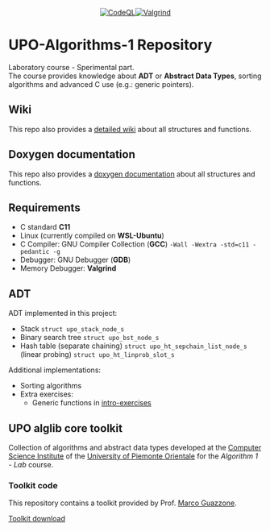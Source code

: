 <div align="center">

[![CodeQL](https://github.com/Ziocash/UPO-Algorithms-1/actions/workflows/codeql.yml/badge.svg)](https://github.com/Ziocash/UPO-Algorithms-1/actions/workflows/codeql.yml)[![Valgrind](https://github.com/Ziocash/UPO-Algorithms-1/actions/workflows/valgrind.yml/badge.svg)](https://github.com/Ziocash/UPO-Algorithms-1/actions/workflows/valgrind.yml)

</div>

# UPO-Algorithms-1 Repository

Laboratory course - Sperimental part.<br/>
The course provides knowledge about **ADT** or **Abstract Data Types**, sorting algorithms and advanced C use (e.g.: generic pointers).

## Wiki

This repo also provides a [detailed wiki](https://github.com/Ziocash/UPO-Algorithms-1/wiki) about all structures and functions.

## Doxygen documentation

This repo also provides a [doxygen documentation](https://ziocash.github.io/UPO-Algorithms-1/) about all structures and functions.

## Requirements

- C standard **C11**
- Linux (currently compiled on **WSL-Ubuntu**)
- C Compiler: GNU Compiler Collection (**GCC**) `-Wall -Wextra -std=c11 -pedantic -g`
- Debugger: GNU Debugger (**GDB**)
- Memory Debugger: **Valgrind**

## ADT

ADT implemented in this project:

- Stack `struct upo_stack_node_s`
- Binary search tree `struct upo_bst_node_s`
- Hash table (separate chaining) `struct upo_ht_sepchain_list_node_s` (linear probing) `struct upo_ht_linprob_slot_s`

Additional implementations:

- Sorting algorithms
- Extra exercises:
  - Generic functions in [intro-exercises](./intro-exercises)

## UPO alglib core toolkit

Collection of algorithms and abstract data types developed at the [Computer Science Institute](http://www.di.unipmn.it) of the [University of Piemonte Orientale](http://www.uniupo.it) for the *Algorithm 1 - Lab* course.

### Toolkit code

This repository contains a toolkit provided by Prof. [Marco Guazzone](https://github.com/sguazt).

[Toolkit download](./UPOalglib_core_toolkit.zip)

